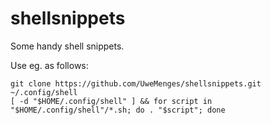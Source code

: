 # shellsnippets

Some handy shell snippets.

Use eg. as follows:

```
git clone https://github.com/UweMenges/shellsnippets.git ~/.config/shell
[ -d "$HOME/.config/shell" ] && for script in "$HOME/.config/shell"/*.sh; do . "$script"; done
```

